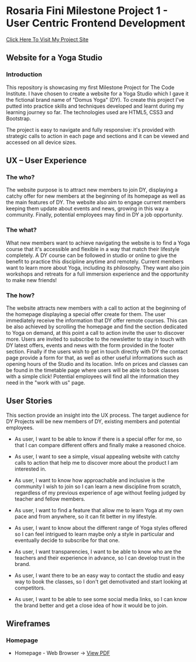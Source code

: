 # Rosaria Fini Milestone Project 1 - User Centric Frontend Development

[Click Here To Visit My Project Site]()

## Website for a Yoga Studio

### Introduction

This repository is showcasing my first Milestone Project for The Code Institute.
I have chosen to create a website for a Yoga Studio which I gave it the fictional brand name of "Domus Yoga" (DY). To create this project I've putted into practice skills and techniques developed and learnt during my learning journey so far. The technologies used are HTML5, CSS3 and Bootstrap.

The project is easy to navigate and fully responsive: it's provided with strategic calls to action in each page and sections and it can be viewed and accessed on all device sizes.

## UX – User Experience

### The who?
The website purpose is to attract new members to join DY, displaying a catchy offer for new members at the beginning of its homepage as well as the main features of DY. The website also aim to engage current members keeping them update about events and news, growing in this way a community. Finally, potential employees may find in DY a job opportunity.

### The what?
What new members want to achieve navigating the website is to find a Yoga course that it's accessible and flexible in a way that match their lifestyle completely. A DY course can be followed in studio or online to give the benefit to practice this discipline anytime and remotely. Current members want to learn more about Yoga, including its philosophy. They want also join workshops and retreats for a full immersion experience and the opportunity to make new friends!

### The how?
The website attracts new members with a call to action at the beginning of the homepage displaying a special offer create for them. The user immediately receive the information that DY offer remote courses. This can be also achieved by scrolling the homepage and find the section dedicated to Yoga on demand, at this point a call to action invite the user to discover more. Users are invited to subscribe to the newsletter to stay in touch with DY latest offers, events and news with the form provided in the footer section. Finally if the users wish to get in touch directly with DY the contact page provide a form for that, as well as other useful informations such as opening hours of the Studio and its location. Info on prices and classes can be found in the timetable page where users will be able to book classes with a simple click! Potential employees will find all the information they need in the "work with us" page.

## User Stories
This section provide an insight into the UX process. The target audience for DY Projects will be new members of DY, existing members and potential employees.

* As user, I want to be able to know if there is a special offer for me, so that I can compare different offers and finally make a reasoned choice.

* As user, I want to see a simple, visual appealing website with catchy calls to action that help me to  discover more about the product I am interested in.

* As user, I want to know how approachable and inclusive is the community I wish to join so I can learn a new discipline from scratch, regardless of my previous experience of age without feeling judged by teacher and fellow members.

* As user, I want to find a feature that allow me to learn Yoga at my own pace and from anywhere, so it can fit better in my lifestyle.

* As user, I want to know about the different range of Yoga styles offered so I can feel intrigued to learn maybe only a style in particular and eventually decide to subscribe for that one.

* As user, I want transparencies, I want to be able to know who are the teachers and their experience in advance, so I can develop trust in the brand.

* As user, I want there to be an easy way to contact the studio and easy way to book the classes, so I don't get demotivated and start looking at competitors.

* As user, I want to be able to see some social media links, so I can know the brand better and get a close idea of how it would be to join.

## Wireframes

### Homepage 

* Homepage - Web Browser -> [View PDF](PDF/home-webbrowser.pdf)